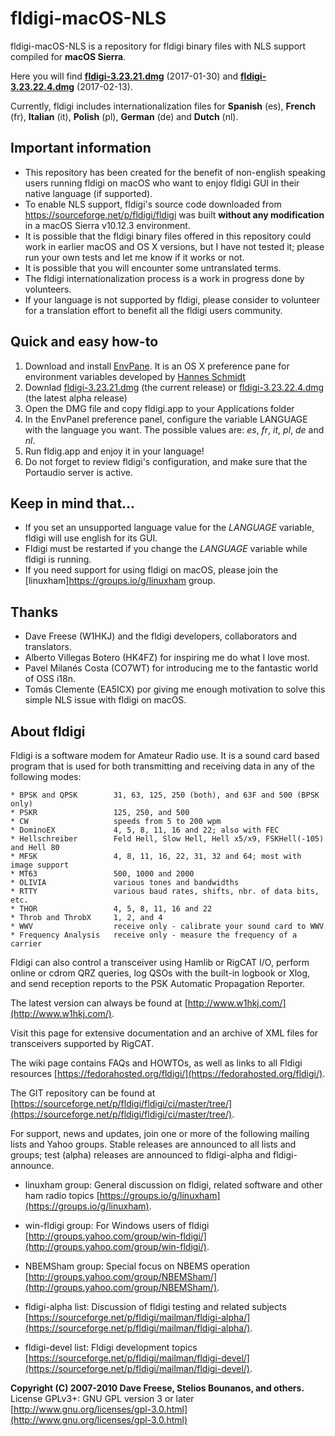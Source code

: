 # fldigi-macOS-NLS

fldigi-macOS-NLS is a repository for fldigi binary files with NLS support compiled for **macOS Sierra**.

Here you will find **[fldigi-3.23.21.dmg](https://github.com/HK4QWC/fldigi-macOS-NLS/blob/master/fldigi-3.23.21.dmg)** (2017-01-30) and **[fldigi-3.23.22.4.dmg](https://github.com/HK4QWC/fldigi-macOS-NLS/blob/master/fldigi-3.23.22.4.dmg)** (2017-02-13).

Currently, fldigi includes internationalization files for **Spanish** (es), **French** (fr), **Italian** (it), **Polish** (pl), **German** (de) and **Dutch** (nl).

## Important information

* This repository has been created for the benefit of non-english speaking users running fldigi on macOS who want to enjoy fldigi GUI in their native language (if supported).
* To enable NLS support, fldigi's source code downloaded from https://sourceforge.net/p/fldigi/fldigi was built **without any modification** in a macOS Sierra v10.12.3 environment.
* It is possible that the fldigi binary files offered in this repository could work in earlier macOS and OS X versions, but I have not tested it; please run your own tests and let me know if it works or not.
* It is possible that you will encounter some untranslated terms.
* The fldigi internationalization process is a work in progress done by volunteers.
* If your language is not supported by fldigi, please consider to volunteer for a translation effort to benefit all the fldigi users community.

## Quick and easy how-to

1. Download and install [EnvPane](https://github.com/hschmidt/EnvPane). It is an OS X preference pane for environment variables developed by [Hannes Schmidt](https://diaryproducts.net/)
2. Downlad [fldigi-3.23.21.dmg](https://github.com/HK4QWC/fldigi-macOS-NLS/blob/master/fldigi-3.23.21.dmg) (the current release) or [fldigi-3.23.22.4.dmg](https://github.com/HK4QWC/fldigi-macOS-NLS/blob/master/fldigi-3.23.22.4.dmg) (the latest alpha release)
3. Open the DMG file and copy fldigi.app to your Applications folder 
4. In the EnvPanel preference panel, configure the variable LANGUAGE with the language you want. The possible values are: _es_, _fr_, _it_, _pl_, _de_ and _nl_.
5. Run fldig.app and enjoy it in your language!
6. Do not forget to review fldigi's configuration, and make sure that the Portaudio server is active.

## Keep in mind that...

* If you set an unsupported language value for the _LANGUAGE_ variable, fldigi will use english for its GUI.
* Fldigi must be restarted if you change the _LANGUAGE_ variable while fldigi is running.
* If you need support for using fldigi on macOS, please join the [linuxham]https://groups.io/g/linuxham group.

## Thanks

* Dave Freese (W1HKJ) and the fldigi developers, collaborators and translators.
* Alberto Villegas Botero (HK4FZ) for inspiring me do what I love most.
* Pavel Milanés Costa (CO7WT) for introducing me to the fantastic world of OSS i18n.
* Tomás Clemente (EA5ICX) por giving me enough motivation to solve this simple NLS issue with fldigi on macOS.

## About fldigi

Fldigi is a software modem for Amateur Radio use. It is a sound card based program that is used for both transmitting and receiving data in any of the following modes:

```
* BPSK and QPSK        31, 63, 125, 250 (both), and 63F and 500 (BPSK only)
* PSKR                 125, 250, and 500
* CW                   speeds from 5 to 200 wpm
* DominoEX             4, 5, 8, 11, 16 and 22; also with FEC
* Hellschreiber        Feld Hell, Slow Hell, Hell x5/x9, FSKHell(-105) and Hell 80
* MFSK                 4, 8, 11, 16, 22, 31, 32 and 64; most with image support
* MT63                 500, 1000 and 2000
* OLIVIA               various tones and bandwidths
* RTTY                 various baud rates, shifts, nbr. of data bits, etc.
* THOR                 4, 5, 8, 11, 16 and 22
* Throb and ThrobX     1, 2, and 4
* WWV                  receive only - calibrate your sound card to WWV
* Frequency Analysis   receive only - measure the frequency of a carrier
```

Fldigi can also control a transceiver using Hamlib or RigCAT I/O, perform online or cdrom QRZ queries, log QSOs with the built-in logbook or Xlog, and send reception reports to the PSK Automatic Propagation Reporter.

The latest version can always be found at [http://www.w1hkj.com/](http://www.w1hkj.com/).

Visit this page for extensive documentation and an archive of XML files for transceivers supported by RigCAT.

The wiki page contains FAQs and HOWTOs, as well as links to all Fldigi resources [https://fedorahosted.org/fldigi/](https://fedorahosted.org/fldigi/).

The GIT repository can be found at [https://sourceforge.net/p/fldigi/fldigi/ci/master/tree/](https://sourceforge.net/p/fldigi/fldigi/ci/master/tree/).

For support, news and updates, join one or more of the following mailing lists and Yahoo groups.  Stable releases are announced to all lists and groups; test (alpha) releases are announced to fldigi-alpha and fldigi-announce.

* linuxham group: General discussion on fldigi, related software and other ham radio topics [https://groups.io/g/linuxham](https://groups.io/g/linuxham).

* win-fldigi group: For Windows users of fldigi  [http://groups.yahoo.com/group/win-fldigi/](http://groups.yahoo.com/group/win-fldigi/).

* NBEMSham group: Special focus on NBEMS operation [http://groups.yahoo.com/group/NBEMSham/](http://groups.yahoo.com/group/NBEMSham/). 

* fldigi-alpha list: Discussion of fldigi testing and related subjects     [https://sourceforge.net/p/fldigi/mailman/fldigi-alpha/](https://sourceforge.net/p/fldigi/mailman/fldigi-alpha/).

* fldigi-devel list: Fldigi development topics [https://sourceforge.net/p/fldigi/mailman/fldigi-devel/](https://sourceforge.net/p/fldigi/mailman/fldigi-devel/).
    
**Copyright (C) 2007-2010 Dave Freese, Stelios Bounanos, and others.** License GPLv3+: GNU GPL version 3 or later [http://www.gnu.org/licenses/gpl-3.0.html](http://www.gnu.org/licenses/gpl-3.0.html)
